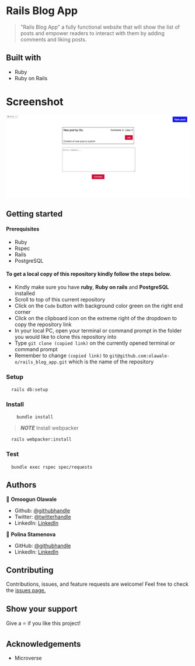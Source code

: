 # Rails Blog App

> "Rails Blog App" a fully functional website that will show the list of posts and empower readers to interact with them by adding comments and liking posts.

## Built with

- Ruby
- Ruby on Rails

# Screenshot
![screenshot](https://github.com/olawale-o/rails_blog_app/blob/forms/app/assets/images/screenshot.png?raw=true")
## Getting started

#### Prerequisites

- Ruby
- Rspec
- Rails
- PostgreSQL

#### To get a local copy of this repository kindly follow the steps below.

- Kindly make sure you have **ruby**, **Ruby on rails** and **PostgreSQL** installed
- Scroll to top of this current repository
- Click on the `Code` button with background color green on the right end corner
- Click on the clipboard icon on the extreme right of the dropdown to copy the repository link
- In your local PC, open your terminal or command prompt in the folder you would like to clone this repository into
- Type `git clone (copied link)` on the currently opened terminal or command prompt
- Remember to change `(copied link)` to `git@github.com:olawale-o/rails_blog_app.git` which is the name of the repository

### Setup
```
  rails db:setup
```
### Install
```
    bundle install
```
> **_NOTE_** Install webpacker
```
  rails webpacker:install
```

### Test
```
  bundle exec rspec spec/requests
```
## Authors

👤 **Omoogun Olawale**

* Github: [@githubhandle](https://github.com/olawale-o)
* Twitter: [@twitterhandle](https://twitter.com/ibreaktherules)
* LinkedIn: [LinkedIn](https://www.linkedin.com/in/olawaleomoogun/)


👤 **Polina Stamenova**
- GitHub: [@githubhandle](https://github.com/PolinaStamenova)
- LinkedIn: [LinkedIn](https://www.linkedin.com/in/polina-stamenova-a60766112/)

## Contributing

Contributions, issues, and feature requests are welcome!
Feel free to check the [issues page.](https://github.com/olawale-o/rails_blog_app/issues)

## Show your support

Give a ⭐️ if you like this project!

## Acknowledgements

- Microverse